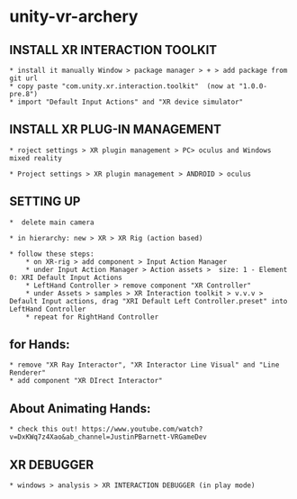 # unity-vr-archery

## INSTALL XR INTERACTION TOOLKIT
	* install it manually Window > package manager > + > add package from git url
	* copy paste "com.unity.xr.interaction.toolkit"  (now at "1.0.0-pre.8") 
	* import "Default Input Actions" and "XR device simulator"
	
## INSTALL XR PLUG-IN MANAGEMENT
 
	* roject settings > XR plugin management > PC> oculus and Windows mixed reality
 
	* Project settings > XR plugin management > ANDROID > oculus 
 
## SETTING UP 
	*  delete main camera
	 
	* in hierarchy: new > XR > XR Rig (action based)
	 
	* follow these steps:
		* on XR-rig > add component > Input Action Manager  
		* under Input Action Manager > Action assets >  size: 1 - Element 0: XRI Default Input Actions 
		* LeftHand Controller > remove component "XR Controller"
		* under Assets > samples > XR Interaction toolkit > v.v.v > Default Input actions, drag "XRI Default Left Controller.preset" into LeftHand Controller
		* repeat for RightHand Controller
	
## for Hands:
	* remove "XR Ray Interactor", "XR Interactor Line Visual" and "Line Renderer" 
	* add component "XR DIrect Interactor"	
	
## About Animating Hands: 
	* check this out! https://www.youtube.com/watch?v=DxKWq7z4Xao&ab_channel=JustinPBarnett-VRGameDev
	
	
## XR DEBUGGER
	* windows > analysis > XR INTERACTION DEBUGGER (in play mode)
	